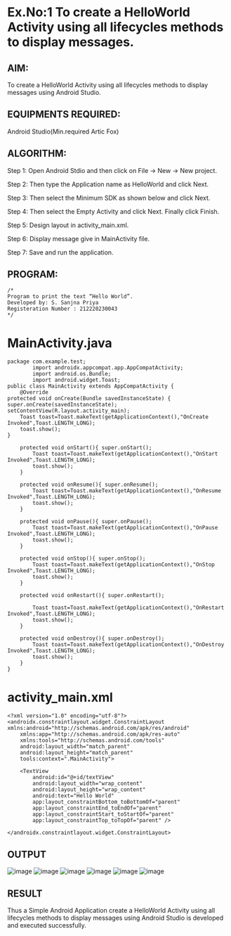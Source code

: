 # Ex.No:1 To create a HelloWorld Activity using all lifecycles methods to display messages.


## AIM:

To create a HelloWorld Activity using all lifecycles methods to display messages using Android Studio.

## EQUIPMENTS REQUIRED:

Android Studio(Min.required Artic Fox)

## ALGORITHM:

Step 1: Open Android Stdio and then click on File -> New -> New project.

Step 2: Then type the Application name as HelloWorld and click Next. 

Step 3: Then select the Minimum SDK as shown below and click Next.

Step 4: Then select the Empty Activity and click Next. Finally click Finish.

Step 5: Design layout in activity_main.xml.

Step 6: Display message give in MainActivity file.

Step 7: Save and run the application.

## PROGRAM:
```
/*
Program to print the text “Hello World”.
Developed by: S. Sanjna Priya
Registeration Number : 212220230043
*/
```
# MainActivity.java
```
package com.example.test;
        import androidx.appcompat.app.AppCompatActivity;
        import android.os.Bundle;
        import android.widget.Toast;
public class MainActivity extends AppCompatActivity {
    @Override
protected void onCreate(Bundle savedInstanceState) { super.onCreate(savedInstanceState); setContentView(R.layout.activity_main);
    Toast toast=Toast.makeText(getApplicationContext(),"OnCreate Invoked",Toast.LENGTH_LONG);
    toast.show();
}

    protected void onStart(){ super.onStart();
        Toast toast=Toast.makeText(getApplicationContext(),"OnStart Invoked",Toast.LENGTH_LONG);
        toast.show();
    }

    protected void onResume(){ super.onResume();
        Toast toast=Toast.makeText(getApplicationContext(),"OnResume Invoked",Toast.LENGTH_LONG);
        toast.show();
    }

    protected void onPause(){ super.onPause();
        Toast toast=Toast.makeText(getApplicationContext(),"OnPause Invoked",Toast.LENGTH_LONG);
        toast.show();
    }

    protected void onStop(){ super.onStop();
        Toast toast=Toast.makeText(getApplicationContext(),"OnStop Invoked",Toast.LENGTH_LONG);
        toast.show();
    }

    protected void onRestart(){ super.onRestart();

        Toast toast=Toast.makeText(getApplicationContext(),"OnRestart Invoked",Toast.LENGTH_LONG);
        toast.show();
    }

    protected void onDestroy(){ super.onDestroy();
        Toast toast=Toast.makeText(getApplicationContext(),"OnDestroy Invoked",Toast.LENGTH_LONG);
        toast.show();
    }
}
```

# activity_main.xml
```
<?xml version="1.0" encoding="utf-8"?>
<androidx.constraintlayout.widget.ConstraintLayout xmlns:android="http://schemas.android.com/apk/res/android"
    xmlns:app="http://schemas.android.com/apk/res-auto"
    xmlns:tools="http://schemas.android.com/tools"
    android:layout_width="match_parent"
    android:layout_height="match_parent"
    tools:context=".MainActivity">

    <TextView
        android:id="@+id/textView"
        android:layout_width="wrap_content"
        android:layout_height="wrap_content"
        android:text="Hello World"
        app:layout_constraintBottom_toBottomOf="parent"
        app:layout_constraintEnd_toEndOf="parent"
        app:layout_constraintStart_toStartOf="parent"
        app:layout_constraintTop_toTopOf="parent" />

</androidx.constraintlayout.widget.ConstraintLayout>
```

## OUTPUT
![image](https://user-images.githubusercontent.com/75234965/165213028-d18631e5-1b58-4b7b-a817-889d344530bd.png)
![image](https://user-images.githubusercontent.com/75234965/165213043-da63d629-346b-4dfa-ab80-08bc24c3b04c.png)
![image](https://user-images.githubusercontent.com/75234965/165213066-d58ba1b7-e169-4afc-b779-972ee6a24a57.png)
![image](https://user-images.githubusercontent.com/75234965/165213082-7daa806f-1f3c-4a45-8b91-bea4b469c01f.png)
![image](https://user-images.githubusercontent.com/75234965/165213096-9a9bd0e2-5470-4691-8cd6-c726a1a52142.png)
![image](https://user-images.githubusercontent.com/75234965/165213113-bd42ef45-8f13-4227-8186-eb7d9229e62d.png)

## RESULT
Thus a Simple Android Application create a HelloWorld Activity using all lifecycles methods to display messages using Android Studio is developed and executed successfully.

